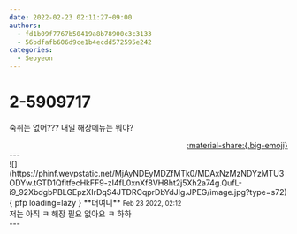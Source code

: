 ```yaml
---
date: 2022-02-23 02:11:27+09:00
authors:
  - fd1b09f7767b50419a8b78900c3c3133
  - 56bdfafb606d9ce1b4ecdd572595e242
categories:
  - Seoyeon
---
```


# 2-5909717

<div class="post-container" markdown="1">
<div class="content-container md-sidebar__scrollwrap" markdown="1">

숙취는 없어??? 내일 해장메뉴는 뭐야?

</div>
</div>

<div style="text-align: right;" markdown="1">
<a href="https://weverse.io/fromis9/fanpost/2-5909717" style="text-align: right;">:material-share:{.big-emoji}</a>
</div>
---

<div class="comments-container md-sidebar__scrollwrap" markdown="1">
<div class="comment" markdown="1">
<div class='id-container' markdown="1">
![](https://phinf.wevpstatic.net/MjAyNDEyMDZfMTk0/MDAxNzMzNDYzMTU3ODYw.tGTD1QfitfecHkFF9-zI4fL0xnXf8VH8ht2j5Xh2a74g.QufL-i9_92XbdgbPBLGEpzXIrDqS4JTDRCqprDbYdJIg.JPEG/image.jpg?type=s72){ pfp loading=lazy }
**<span class="artist">더여니</span>** <small>Feb 23 2022, 02:12</small><br>
</div>
<div class='comment-body' markdown="1">
저는 아직 ㅋ 해장 필요 없아요 ㅋ 하하
</div>
</div>
</div>
---
